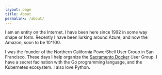 ```yaml
---
layout: page
title: About
permalink: /about/
---
```


I am an entity on the Internet.  I have been here since 1992 in some way shape or form.  Recently I have been lurking around Azure, and now the Amazon, soon to be 10^100.

I was the founder of the Northern California PowerShell User Group in San Francisco.  These days I help organize the [Sacramento Docker](https://www.meetup.com/Docker-Sacramento/) User Group.  I have a secret facination with the Go programming language, and the Kubernetes ecosystem.  I also love Python.